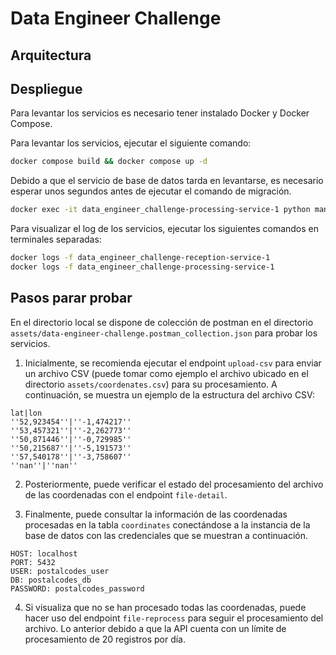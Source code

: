 # Data Engineer Challenge

## Arquitectura



## Despliegue

Para levantar los servicios es necesario tener instalado Docker y Docker Compose.

Para levantar los servicios, ejecutar el siguiente comando:

```bash
docker compose build && docker compose up -d
```

Debido a que el servicio de base de datos tarda en levantarse, es necesario esperar unos segundos antes de ejecutar el comando de migración.

```bash
docker exec -it data_engineer_challenge-processing-service-1 python manage.py migrate
```

Para visualizar el log de los servicios, ejecutar los siguientes comandos en terminales separadas:

```bash
docker logs -f data_engineer_challenge-reception-service-1
docker logs -f data_engineer_challenge-processing-service-1
```

## Pasos parar probar

En el directorio local se dispone de colección de postman en el directorio `assets/data-engineer-challenge.postman_collection.json` para probar los servicios.

1. Inicialmente, se recomienda ejecutar el endpoint `upload-csv` para enviar un archivo CSV (puede tomar como ejemplo el archivo ubicado en el directorio `assets/coordenates.csv`) para su procesamiento. A continuación, se muestra un ejemplo de la estructura del archivo CSV:

```csv
lat|lon
''52,923454''|''-1,474217''
''53,457321''|''-2,262773''
''50,871446''|''-0,729985''
''50,215687''|''-5,191573''
''57,540178''|''-3,758607''
''nan''|''nan''
```

2. Posteriormente, puede verificar el estado del procesamiento del archivo de las coordenadas con el endpoint `file-detail`.

3. Finalmente, puede consultar la información de las coordenadas procesadas en la tabla `coordinates` conectándose a la instancia de la base de datos con las credenciales que se muestran a continuación.

```env
HOST: localhost
PORT: 5432
USER: postalcodes_user
DB: postalcodes_db
PASSWORD: postalcodes_password
```

4. Si visualiza que no se han procesado todas las coordenadas, puede hacer uso del endpoint `file-reprocess` para seguir el procesamiento del archivo. Lo anterior debido a que la API cuenta con un límite de procesamiento de 20 registros por día.